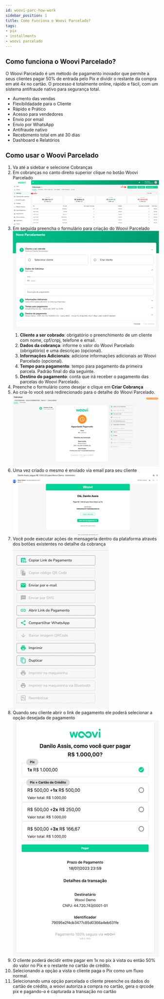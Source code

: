 ```yaml
---
id: woovi-parc-how-work
sidebar_position: 1
title: Como Funciona o Woovi Parcelado?
tags:
- pix
- installments
- woovi parcelado
---
```


## Como funciona o Woovi Parcelado?
O Woovi Parcelado é um método de pagamento inovador que permite a seus clientes pagar 50% de entrada pelo Pix e dividir o restante da compra em até 4x no cartão. O processo é totalmente online, rápido e fácil, com um sistema antifraude nativo para segurança total.

- Aumento das vendas
- Flexibildadade para o Cliente
- Rápido e Prático
- Acesso para vendedores
- Envio por email
- Envio por WhatsApp
- Antifraude nativo
- Recebimento total em até 30 dias
- Dashboard e Relatórios

## Como usar o Woovi Parcelado
1. Va até a sidebar e selecione Cobranças
2. Em cobranças no canto direito superior clique no botão Woovi Parcelado
   ![Steps acima exemplificados em uma imagem da plataforma](./__assets__/woovi-parc-how-work-1.png)
3. Em seguida preencha o formulário para criação do Woovi Parcelado
   ![Formulário de criação do Woovi Parcelado dentro da plataforma](./__assets__/woovi-parc-how-work-2.png)
    1. **Cliente a ser cobrado**: obrigatório o preenchimento de um cliente com nome, cpf/cnpj, telefone e email.
    2. **Dados da cobrança**: informe o valor do Woovi Parcelado (obrigatório) e uma descriçao (opcional).
    3. **Informações Adicionais**: adicione informações adicionais ao Woovi Parcelado (opcional).
    4. **Tempo para pagamento**: tempo para pagamento da primeira parcela. Padrão final do dia seguinte.
    5. **Destino do pagamento**: conta que irá receber o pagamento das parcelas do Woovi Parcelado.
4. Preenche o formulário como desejar e clique em **Criar Cobrança**
5. Ao cria-lo você será redirecionado para o detalhe do Woovi Parcelado.
   ![Detalhe do Woovi Parcelado dentro da plataforma](./__assets__/woovi-parc-how-work-3.png)
6. Uma vez criado o mesmo é enviado via email para seu cliente
   ![Email do Woovi Parcelado](./__assets__/woovi-parc-how-work-4.png)
7. Você pode executar ações de mensageria dentro da plataforma através dos botões existentes no detalhe da cobrança
   ![Botões do Woovi Parcelado](./__assets__/woovi-parc-how-work-5.png)
8. Quando seu cliente abrir o link de pagamento ele poderá selecionar a opção desejada de pagamento
   ![Link de pagamento do Woovi Parcelado](./__assets__/woovi-parc-how-work-6.png)
9. O cliente poderá decidir entre pagar em 1x no pix à vista ou então 50% do valor no Pix e o restante no cartão de crédito.
10. Selecionando a opção a vista o cliente paga o Pix como um fluxo normal.
11. Selecionando uma opção parcelada o cliente preenche os dados do cartão de crédito, a woovi autoriza a compra no cartão, gera o qrcode pix e pagando-o é capturada a transação no cartão